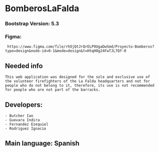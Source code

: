# BomberosLaFalda

### Bootstrap Version: 5.3

### Figma: 
    
     https://www.figma.com/file/rhOjQtJrQrELP9UgaDwSmd/Proyecto-Bomberos?type=design&node-id=0-1&mode=design&t=HtqH0g24FwTJL7Qf-0

## Needed info

    This web application was designed for the sole and exclusive use of the volunteer firefighters of the La Falda headquarters and not for people who do not belong to it, therefore, its use is not recommended for people who are not part of the barracks.

## Developers:

    - Butcher Ian
    - Guevara Indira
    - Fernandez Ezequiel
    - Rodriguez Ignacio

## Main language: Spanish

